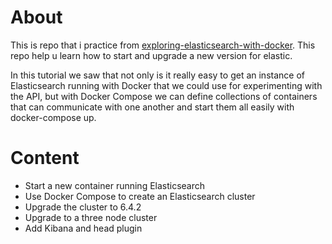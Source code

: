 # About
This is repo that i practice from [exploring-elasticsearch-with-docker](https://markheath.net/post/exploring-elasticsearch-with-docker). This repo help u learn how to start and upgrade a new version for elastic.

In this tutorial we saw that not only is it really easy to get an instance of Elasticsearch running with Docker that we could use for experimenting with the API, but with Docker Compose we can define collections of containers that can communicate with one another and start them all easily with docker-compose up.

 
# Content 
- Start a new container running Elasticsearch
- Use Docker Compose to create an Elasticsearch cluster
- Upgrade the cluster to 6.4.2
- Upgrade to a three node cluster
- Add Kibana and head plugin

